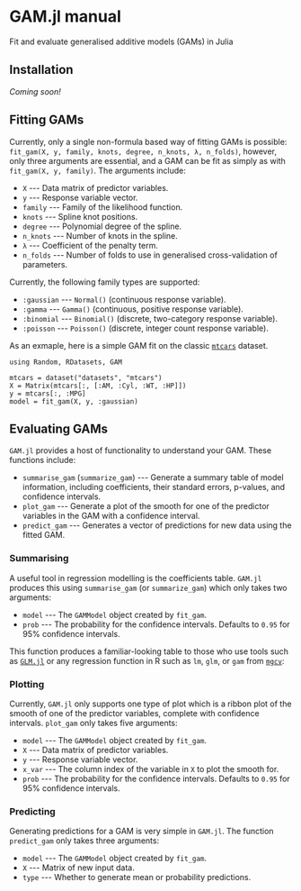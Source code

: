 # GAM.jl manual

Fit and evaluate generalised additive models (GAMs) in Julia

## Installation

*Coming soon!*

## Fitting GAMs

Currently, only a single non-formula based way of fitting GAMs is possible: `fit_gam(X, y, family, knots, degree, n_knots, λ, n_folds)`, however, only three arguments are essential, and a GAM can be fit as simply as with `fit_gam(X, y, family)`. The arguments include:

* `X` --- Data matrix of predictor variables.
* `y` --- Response variable vector.
* `family` --- Family of the likelihood function.
* `knots` --- Spline knot positions.
* `degree` --- Polynomial degree of the spline.
* `n_knots` --- Number of knots in the spline.
* `λ` --- Coefficient of the penalty term.
* `n_folds` --- Number of folds to use in generalised cross-validation of parameters.

Currently, the following family types are supported:

* `:gaussian` --- `Normal()` (continuous response variable).
* `:gamma` --- `Gamma()` (continuous, positive response variable).
* `:binomial` --- `Binomial()` (discrete, two-category response variable).
* `:poisson` --- `Poisson()` (discrete, integer count response variable).

As an exmaple, here is a simple GAM fit on the classic [`mtcars`](https://www.rdocumentation.org/packages/datasets/versions/3.6.2/topics/mtcars) dataset.

```jldoctest
using Random, RDatasets, GAM

mtcars = dataset("datasets", "mtcars")
X = Matrix(mtcars[:, [:AM, :Cyl, :WT, :HP]])
y = mtcars[:, :MPG]
model = fit_gam(X, y, :gaussian)
```

## Evaluating GAMs

`GAM.jl` provides a host of functionality to understand your GAM. These functions include:

* `summarise_gam` (`summarize_gam`) --- Generate a summary table of model information, including coefficients, their standard errors, p-values, and confidence intervals.
* `plot_gam` --- Generate a plot of the smooth for one of the predictor variables in the GAM with a confidence interval.
* `predict_gam` --- Generates a vector of predictions for new data using the fitted GAM.

### Summarising

A useful tool in regression modelling is the coefficients table. `GAM.jl` produces this using `summarise_gam` (or `summarize_gam`) which only takes two arguments:

* `model` --- The `GAMModel` object created by `fit_gam`.
* `prob` --- The probability for the confidence intervals. Defaults to `0.95` for 95% confidence intervals.

This function produces a familiar-looking table to those who use tools such as [`GLM.jl`](https://github.com/JuliaStats/GLM.jl) or any regression function in R such as `lm`, `glm`, or `gam` from [`mgcv`](https://cran.r-project.org/web/packages/mgcv/mgcv.pdf):



### Plotting

Currently, `GAM.jl` only supports one type of plot which is a ribbon plot of the smooth of one of the predictor variables, complete with confidence intervals. `plot_gam` only takes five arguments:

* `model` --- The `GAMModel` object created by `fit_gam`.
* `X` --- Data matrix of predictor variables.
* `y` --- Response variable vector.
* `x_var` --- The column index of the variable in `X` to plot the smooth for.
* `prob` --- The probability for the confidence intervals. Defaults to `0.95` for 95% confidence intervals.

### Predicting

Generating predictions for a GAM is very simple in `GAM.jl`. The function `predict_gam` only takes three arguments:

* `model` --- The `GAMModel` object created by `fit_gam`.
* `X` --- Matrix of new input data.
* `type` --- Whether to generate mean or probability predictions.